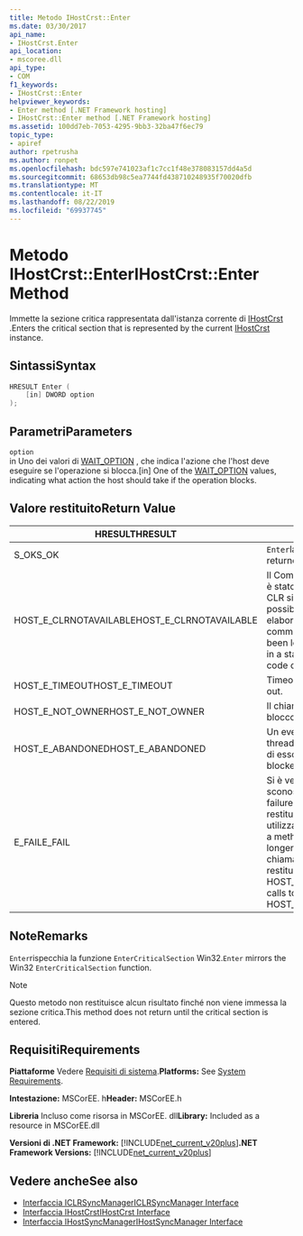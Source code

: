 ```yaml
---
title: Metodo IHostCrst::Enter
ms.date: 03/30/2017
api_name:
- IHostCrst.Enter
api_location:
- mscoree.dll
api_type:
- COM
f1_keywords:
- IHostCrst::Enter
helpviewer_keywords:
- Enter method [.NET Framework hosting]
- IHostCrst::Enter method [.NET Framework hosting]
ms.assetid: 100dd7eb-7053-4295-9bb3-32ba47f6ec79
topic_type:
- apiref
author: rpetrusha
ms.author: ronpet
ms.openlocfilehash: bdc597e741023af1c7cc1f48e378083157dd4a5d
ms.sourcegitcommit: 68653db98c5ea7744fd438710248935f70020dfb
ms.translationtype: MT
ms.contentlocale: it-IT
ms.lasthandoff: 08/22/2019
ms.locfileid: "69937745"
---
```

# <a name="ihostcrstenter-method"></a><span data-ttu-id="3eb8a-102">Metodo IHostCrst::Enter</span><span class="sxs-lookup"><span data-stu-id="3eb8a-102">IHostCrst::Enter Method</span></span>
<span data-ttu-id="3eb8a-103">Immette la sezione critica rappresentata dall'istanza corrente di [IHostCrst](../../../../docs/framework/unmanaged-api/hosting/ihostcrst-interface.md) .</span><span class="sxs-lookup"><span data-stu-id="3eb8a-103">Enters the critical section that is represented by the current [IHostCrst](../../../../docs/framework/unmanaged-api/hosting/ihostcrst-interface.md) instance.</span></span>  
  
## <a name="syntax"></a><span data-ttu-id="3eb8a-104">Sintassi</span><span class="sxs-lookup"><span data-stu-id="3eb8a-104">Syntax</span></span>  
  
```cpp  
HRESULT Enter (  
    [in] DWORD option  
);  
```  
  
## <a name="parameters"></a><span data-ttu-id="3eb8a-105">Parametri</span><span class="sxs-lookup"><span data-stu-id="3eb8a-105">Parameters</span></span>  
 `option`  
 <span data-ttu-id="3eb8a-106">in Uno dei valori di [WAIT_OPTION](../../../../docs/framework/unmanaged-api/hosting/wait-option-enumeration.md) , che indica l'azione che l'host deve eseguire se l'operazione si blocca.</span><span class="sxs-lookup"><span data-stu-id="3eb8a-106">[in] One of the [WAIT_OPTION](../../../../docs/framework/unmanaged-api/hosting/wait-option-enumeration.md) values, indicating what action the host should take if the operation blocks.</span></span>  
  
## <a name="return-value"></a><span data-ttu-id="3eb8a-107">Valore restituito</span><span class="sxs-lookup"><span data-stu-id="3eb8a-107">Return Value</span></span>  
  
|<span data-ttu-id="3eb8a-108">HRESULT</span><span class="sxs-lookup"><span data-stu-id="3eb8a-108">HRESULT</span></span>|<span data-ttu-id="3eb8a-109">Descrizione</span><span class="sxs-lookup"><span data-stu-id="3eb8a-109">Description</span></span>|  
|-------------|-----------------|  
|<span data-ttu-id="3eb8a-110">S_OK</span><span class="sxs-lookup"><span data-stu-id="3eb8a-110">S_OK</span></span>|<span data-ttu-id="3eb8a-111">`Enter`la restituzione è riuscita.</span><span class="sxs-lookup"><span data-stu-id="3eb8a-111">`Enter` returned successfully.</span></span>|  
|<span data-ttu-id="3eb8a-112">HOST_E_CLRNOTAVAILABLE</span><span class="sxs-lookup"><span data-stu-id="3eb8a-112">HOST_E_CLRNOTAVAILABLE</span></span>|<span data-ttu-id="3eb8a-113">Il Common Language Runtime (CLR) non è stato caricato in un processo oppure CLR si trova in uno stato in cui non è possibile eseguire codice gestito o elaborare la chiamata correttamente.</span><span class="sxs-lookup"><span data-stu-id="3eb8a-113">The common language runtime (CLR) has not been loaded into a process, or the CLR is in a state in which it cannot run managed code or process the call successfully.</span></span>|  
|<span data-ttu-id="3eb8a-114">HOST_E_TIMEOUT</span><span class="sxs-lookup"><span data-stu-id="3eb8a-114">HOST_E_TIMEOUT</span></span>|<span data-ttu-id="3eb8a-115">Timeout della chiamata.</span><span class="sxs-lookup"><span data-stu-id="3eb8a-115">The call timed out.</span></span>|  
|<span data-ttu-id="3eb8a-116">HOST_E_NOT_OWNER</span><span class="sxs-lookup"><span data-stu-id="3eb8a-116">HOST_E_NOT_OWNER</span></span>|<span data-ttu-id="3eb8a-117">Il chiamante non è il proprietario del blocco.</span><span class="sxs-lookup"><span data-stu-id="3eb8a-117">The caller does not own the lock.</span></span>|  
|<span data-ttu-id="3eb8a-118">HOST_E_ABANDONED</span><span class="sxs-lookup"><span data-stu-id="3eb8a-118">HOST_E_ABANDONED</span></span>|<span data-ttu-id="3eb8a-119">Un evento è stato annullato mentre un thread bloccato o Fiber era in attesa su di esso.</span><span class="sxs-lookup"><span data-stu-id="3eb8a-119">An event was canceled while a blocked thread or fiber was waiting on it.</span></span>|  
|<span data-ttu-id="3eb8a-120">E_FAIL</span><span class="sxs-lookup"><span data-stu-id="3eb8a-120">E_FAIL</span></span>|<span data-ttu-id="3eb8a-121">Si è verificato un errore irreversibile sconosciuto.</span><span class="sxs-lookup"><span data-stu-id="3eb8a-121">An unknown catastrophic failure occurred.</span></span> <span data-ttu-id="3eb8a-122">Quando un metodo restituisce E_FAIL, CLR non è più utilizzabile all'interno del processo.</span><span class="sxs-lookup"><span data-stu-id="3eb8a-122">When a method returns E_FAIL, the CLR is no longer usable within the process.</span></span> <span data-ttu-id="3eb8a-123">Le chiamate successive ai metodi di hosting restituiscono HOST_E_CLRNOTAVAILABLE.</span><span class="sxs-lookup"><span data-stu-id="3eb8a-123">Subsequent calls to hosting methods return HOST_E_CLRNOTAVAILABLE.</span></span>|  
  
## <a name="remarks"></a><span data-ttu-id="3eb8a-124">Note</span><span class="sxs-lookup"><span data-stu-id="3eb8a-124">Remarks</span></span>  
 <span data-ttu-id="3eb8a-125">`Enter`rispecchia la funzione `EnterCriticalSection` Win32.</span><span class="sxs-lookup"><span data-stu-id="3eb8a-125">`Enter` mirrors the Win32 `EnterCriticalSection` function.</span></span>  
  
> [!NOTE]
> <span data-ttu-id="3eb8a-126">Questo metodo non restituisce alcun risultato finché non viene immessa la sezione critica.</span><span class="sxs-lookup"><span data-stu-id="3eb8a-126">This method does not return until the critical section is entered.</span></span>  
  
## <a name="requirements"></a><span data-ttu-id="3eb8a-127">Requisiti</span><span class="sxs-lookup"><span data-stu-id="3eb8a-127">Requirements</span></span>  
 <span data-ttu-id="3eb8a-128">**Piattaforme** Vedere [Requisiti di sistema](../../../../docs/framework/get-started/system-requirements.md).</span><span class="sxs-lookup"><span data-stu-id="3eb8a-128">**Platforms:** See [System Requirements](../../../../docs/framework/get-started/system-requirements.md).</span></span>  
  
 <span data-ttu-id="3eb8a-129">**Intestazione:** MSCorEE. h</span><span class="sxs-lookup"><span data-stu-id="3eb8a-129">**Header:** MSCorEE.h</span></span>  
  
 <span data-ttu-id="3eb8a-130">**Libreria** Incluso come risorsa in MSCorEE. dll</span><span class="sxs-lookup"><span data-stu-id="3eb8a-130">**Library:** Included as a resource in MSCorEE.dll</span></span>  
  
 <span data-ttu-id="3eb8a-131">**Versioni di .NET Framework:** [!INCLUDE[net_current_v20plus](../../../../includes/net-current-v20plus-md.md)]</span><span class="sxs-lookup"><span data-stu-id="3eb8a-131">**.NET Framework Versions:** [!INCLUDE[net_current_v20plus](../../../../includes/net-current-v20plus-md.md)]</span></span>  
  
## <a name="see-also"></a><span data-ttu-id="3eb8a-132">Vedere anche</span><span class="sxs-lookup"><span data-stu-id="3eb8a-132">See also</span></span>

- [<span data-ttu-id="3eb8a-133">Interfaccia ICLRSyncManager</span><span class="sxs-lookup"><span data-stu-id="3eb8a-133">ICLRSyncManager Interface</span></span>](../../../../docs/framework/unmanaged-api/hosting/iclrsyncmanager-interface.md)
- [<span data-ttu-id="3eb8a-134">Interfaccia IHostCrst</span><span class="sxs-lookup"><span data-stu-id="3eb8a-134">IHostCrst Interface</span></span>](../../../../docs/framework/unmanaged-api/hosting/ihostcrst-interface.md)
- [<span data-ttu-id="3eb8a-135">Interfaccia IHostSyncManager</span><span class="sxs-lookup"><span data-stu-id="3eb8a-135">IHostSyncManager Interface</span></span>](../../../../docs/framework/unmanaged-api/hosting/ihostsyncmanager-interface.md)
